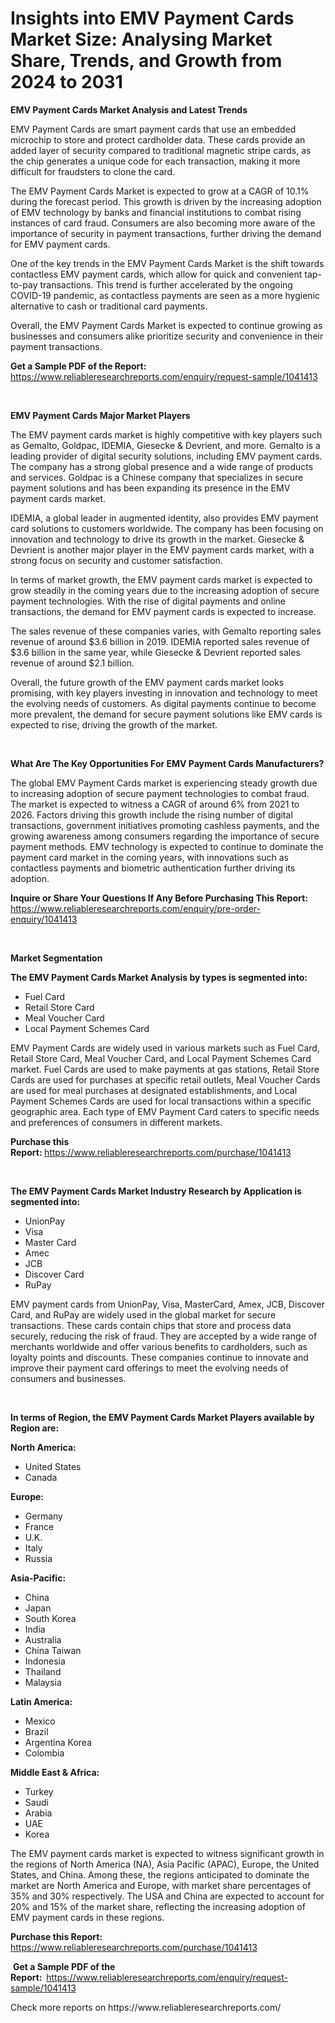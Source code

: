 <p><h1>Insights into EMV Payment Cards Market Size: Analysing Market Share, Trends, and Growth from 2024 to 2031</h1></p><p><strong>EMV Payment Cards Market Analysis and Latest Trends</strong></p>
<p><p>EMV Payment Cards are smart payment cards that use an embedded microchip to store and protect cardholder data. These cards provide an added layer of security compared to traditional magnetic stripe cards, as the chip generates a unique code for each transaction, making it more difficult for fraudsters to clone the card.</p><p>The EMV Payment Cards Market is expected to grow at a CAGR of 10.1% during the forecast period. This growth is driven by the increasing adoption of EMV technology by banks and financial institutions to combat rising instances of card fraud. Consumers are also becoming more aware of the importance of security in payment transactions, further driving the demand for EMV payment cards.</p><p>One of the key trends in the EMV Payment Cards Market is the shift towards contactless EMV payment cards, which allow for quick and convenient tap-to-pay transactions. This trend is further accelerated by the ongoing COVID-19 pandemic, as contactless payments are seen as a more hygienic alternative to cash or traditional card payments.</p><p>Overall, the EMV Payment Cards Market is expected to continue growing as businesses and consumers alike prioritize security and convenience in their payment transactions.</p></p>
<p><strong>Get a Sample PDF of the Report:&nbsp;</strong> <a href="https://www.reliableresearchreports.com/enquiry/request-sample/1041413">https://www.reliableresearchreports.com/enquiry/request-sample/1041413</a></p>
<p>&nbsp;</p>
<p><strong>EMV Payment Cards Major Market Players</strong></p>
<p><p>The EMV payment cards market is highly competitive with key players such as Gemalto, Goldpac, IDEMIA, Giesecke & Devrient, and more. Gemalto is a leading provider of digital security solutions, including EMV payment cards. The company has a strong global presence and a wide range of products and services. Goldpac is a Chinese company that specializes in secure payment solutions and has been expanding its presence in the EMV payment cards market.</p><p>IDEMIA, a global leader in augmented identity, also provides EMV payment card solutions to customers worldwide. The company has been focusing on innovation and technology to drive its growth in the market. Giesecke & Devrient is another major player in the EMV payment cards market, with a strong focus on security and customer satisfaction.</p><p>In terms of market growth, the EMV payment cards market is expected to grow steadily in the coming years due to the increasing adoption of secure payment technologies. With the rise of digital payments and online transactions, the demand for EMV payment cards is expected to increase.</p><p>The sales revenue of these companies varies, with Gemalto reporting sales revenue of around $3.6 billion in 2019. IDEMIA reported sales revenue of $3.6 billion in the same year, while Giesecke & Devrient reported sales revenue of around $2.1 billion.</p><p>Overall, the future growth of the EMV payment cards market looks promising, with key players investing in innovation and technology to meet the evolving needs of customers. As digital payments continue to become more prevalent, the demand for secure payment solutions like EMV cards is expected to rise, driving the growth of the market.</p></p>
<p>&nbsp;</p>
<p><strong>What Are The Key Opportunities For EMV Payment Cards Manufacturers?</strong></p>
<p><p>The global EMV Payment Cards market is experiencing steady growth due to increasing adoption of secure payment technologies to combat fraud. The market is expected to witness a CAGR of around 6% from 2021 to 2026. Factors driving this growth include the rising number of digital transactions, government initiatives promoting cashless payments, and the growing awareness among consumers regarding the importance of secure payment methods. EMV technology is expected to continue to dominate the payment card market in the coming years, with innovations such as contactless payments and biometric authentication further driving its adoption.</p></p>
<p><strong>Inquire or Share Your Questions If Any Before Purchasing This Report:</strong> <a href="https://www.reliableresearchreports.com/enquiry/pre-order-enquiry/1041413">https://www.reliableresearchreports.com/enquiry/pre-order-enquiry/1041413</a></p>
<p>&nbsp;</p>
<p><strong>Market Segmentation</strong></p>
<p><strong>The EMV Payment Cards Market Analysis by types is segmented into:</strong></p>
<p><ul><li>Fuel Card</li><li>Retail Store Card</li><li>Meal Voucher Card</li><li>Local Payment Schemes Card</li></ul></p>
<p><p>EMV Payment Cards are widely used in various markets such as Fuel Card, Retail Store Card, Meal Voucher Card, and Local Payment Schemes Card market. Fuel Cards are used to make payments at gas stations, Retail Store Cards are used for purchases at specific retail outlets, Meal Voucher Cards are used for meal purchases at designated establishments, and Local Payment Schemes Cards are used for local transactions within a specific geographic area. Each type of EMV Payment Card caters to specific needs and preferences of consumers in different markets.</p></p>
<p><strong>Purchase this Report:&nbsp;</strong><a href="https://www.reliableresearchreports.com/purchase/1041413">https://www.reliableresearchreports.com/purchase/1041413</a></p>
<p>&nbsp;</p>
<p><strong>The EMV Payment Cards Market Industry Research by Application is segmented into:</strong></p>
<p><ul><li>UnionPay</li><li>Visa</li><li>Master Card</li><li>Amec</li><li>JCB</li><li>Discover Card</li><li>RuPay</li></ul></p>
<p><p>EMV payment cards from UnionPay, Visa, MasterCard, Amex, JCB, Discover Card, and RuPay are widely used in the global market for secure transactions. These cards contain chips that store and process data securely, reducing the risk of fraud. They are accepted by a wide range of merchants worldwide and offer various benefits to cardholders, such as loyalty points and discounts. These companies continue to innovate and improve their payment card offerings to meet the evolving needs of consumers and businesses.</p></p>
<p>&nbsp;</p>
<p><strong>In terms of Region, the EMV Payment Cards Market Players available by Region are:</strong></p>
<p>
    <p> <strong> North America: </strong>
        <ul>
            <li>United States</li>
            <li>Canada</li>
        </ul>
        </p> 
    <p> <strong> Europe: </strong>
        <ul>
            <li>Germany</li>
            <li>France</li>
            <li>U.K.</li>
            <li>Italy</li>
            <li>Russia</li>
        </ul>
        </p> 
    <p> <strong> Asia-Pacific: </strong>
        <ul>
            <li>China</li>
            <li>Japan</li>
            <li>South Korea</li>
            <li>India</li>
            <li>Australia</li>
            <li>China Taiwan</li>
            <li>Indonesia</li>
            <li>Thailand</li>
            <li>Malaysia</li>
        </ul>
        </p> 
    <p> <strong> Latin America: </strong>
        <ul>
            <li>Mexico</li>
            <li>Brazil</li>
            <li>Argentina Korea</li>
            <li>Colombia</li>
        </ul>
        </p> 
    <p> <strong> Middle East & Africa: </strong>
        <ul>
            <li>Turkey</li>
            <li>Saudi</li>
            <li>Arabia</li>
            <li>UAE</li>
            <li>Korea</li>
        </ul>
    </p>
    </p>
<p><p>The EMV payment cards market is expected to witness significant growth in the regions of North America (NA), Asia Pacific (APAC), Europe, the United States, and China. Among these, the regions anticipated to dominate the market are North America and Europe, with market share percentages of 35% and 30% respectively. The USA and China are expected to account for 20% and 15% of the market share, reflecting the increasing adoption of EMV payment cards in these regions.</p></p>
<p><strong>Purchase this Report: </strong><a href="https://www.reliableresearchreports.com/purchase/1041413">https://www.reliableresearchreports.com/purchase/1041413</a></p>
<p>&nbsp;<strong>Get a Sample PDF of the Report:&nbsp;&nbsp;</strong><a href="https://www.reliableresearchreports.com/enquiry/request-sample/1041413">https://www.reliableresearchreports.com/enquiry/request-sample/1041413</a></p>
<p><strong></strong></p>
<p>Check more reports on https://www.reliableresearchreports.com/</p>